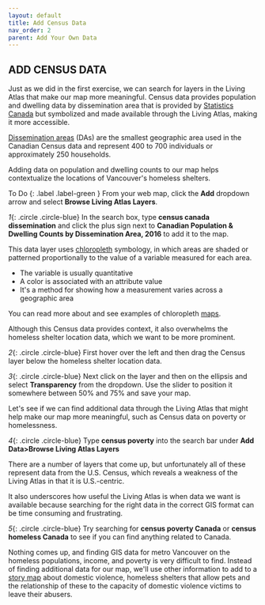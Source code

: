 ```yaml
---
layout: default
title: Add Census Data
nav_order: 2
parent: Add Your Own Data
---
```


## ADD CENSUS DATA

Just as we did in the first exercise, we can search for layers in the Living Atlas that make our map more meaningful.
Census data provides population and dwelling data by dissemination area that is provided by [Statistics Canada](https://open.canada.ca/data/en/dataset/3cf36302-1060-444e-988a-d97b6db5ad24) but symbolized and made available through the Living Atlas, making it more accessible.

[Dissemination areas](https://www12.statcan.gc.ca/census-recensement/2011/ref/dict/geo021-eng.cfm) (DAs) are the smallest geographic area used in the Canadian Census data and represent 400 to 700 individuals or approximately 250 households.

Adding data on population and dwelling counts to our map helps contextualize the locations of Vancouver's homeless shelters.

To Do
{: .label .label-green }
From your web map, click the **Add** dropdown arrow and select **Browse Living Atlas Layers**.

*1*{: .circle .circle-blue} In the search box, type **census canada dissemination** and click the plus sign next to **Canadian Population & Dwelling Counts by Dissemination Area, 2016** to add it to the map.

This data layer uses [chloropleth](http://wiki.gis.com/wiki/index.php/Choropleth_map) symbology, in which areas are shaded or patterned proportionally to the value of a variable measured for each area.

- The variable is usually quantitative
- A color is associated with an attribute value
- It's a method for showing how a measurement varies across a geographic area

You can read more about and see examples of chloropleth [maps](https://arcg.is/15Xffe).

Although this Census data provides context, it also overwhelms the homeless shelter location data, which we want to be more prominent.

*2*{: .circle .circle-blue} First hover over the left and then drag the Census layer below the homeless shelter location data.

*3*{: .circle .circle-blue} Next click on the layer and then on the ellipsis and select **Transparency** from the dropdown.
Use the slider to position it somewhere between 50% and 75% and save your map.

Let's see if we can find additional data through the Living Atlas that might help make our map more meaningful, such as Census data on poverty or homelessness.

*4*{: .circle .circle-blue} Type **census poverty** into the search bar under **Add Data>Browse Living Atlas Layers**

There are a number of layers that come up, but unfortunately all of these represent data from the U.S. Census, which reveals a weakness of the Living Atlas in that it is U.S.-centric.

It also underscores how useful the Living Atlas is when data we want is available because searching for the right data in the correct GIS format can be time consuming and frustrating.

*5*{: .circle .circle-blue} Try searching for **census poverty Canada** or **census homeless Canada** to see if you can find anything related to Canada.

Nothing comes up, and finding GIS data for metro Vancouver on the homeless populations, income, and poverty is very difficult to find. Instead of finding additional data for our map, we'll use other information to add to a [story map](https://storymaps.arcgis.com/stories) about domestic violence, homeless shelters that allow pets and the relationship of these to the capacity of domestic violence victims to leave their abusers.


